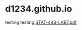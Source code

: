 # d1234.github.io
testing testing 
[STAT-443-LAB7.pdf](https://github.com/damneet/d1234.github.io/files/14594695/STAT-443-LAB7.pdf)

